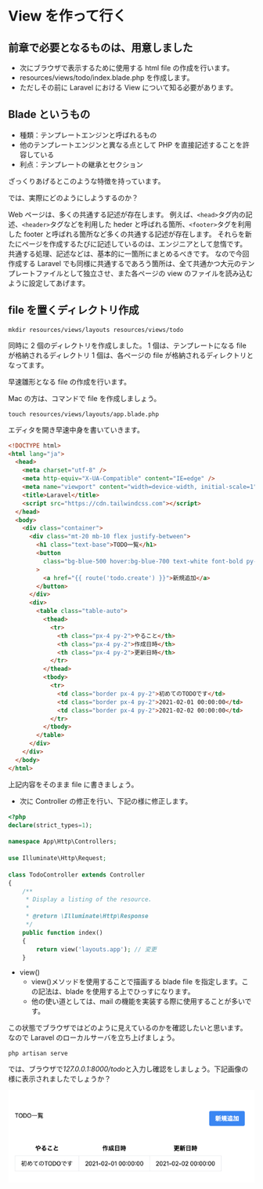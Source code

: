 # View を作って行く

## 前章で必要となるものは、用意しました

- 次にブラウザで表示するために使用する html file の作成を行います。
- resources/views/todo/index.blade.php を作成します。
- ただしその前に Laravel における View について知る必要があります。

## Blade というもの

- 種類：テンプレートエンジンと呼ばれるもの
- 他のテンプレートエンジンと異なる点として PHP を直接記述することを許容している
- 利点：テンプレートの継承とセクション

ざっくりあげるとこのような特徴を持っています。

では、実際にどのようにしようするのか？

Web ページは、多くの共通する記述が存在します。
例えば、`<head>`タグ内の記述、`<header>`タグなどを利用した heder と呼ばれる箇所、`<footer>`タグを利用した footer と呼ばれる箇所など多くの共通する記述が存在します。
それらを新たにページを作成するたびに記述しているのは、エンジニアとして怠惰です。
共通する処理、記述などは、基本的に一箇所にまとめるべきです。
なので今回作成する Laravel でも同様に共通するであろう箇所は、全て共通かつ大元のテンプレートファイルとして独立させ、また各ページの view のファイルを読み込むように設定してあげます。

## file を置くディレクトリ作成

```shell
mkdir resources/views/layouts resources/views/todo
```

同時に 2 個のディレクトリを作成しました。
1 個は、テンプレートになる file が格納されるディレクトリ
1 個は、各ページの file が格納されるディレクトリとなってます。

早速雛形となる file の作成を行います。

Mac の方は、コマンドで file を作成しましょう。

```shell
touch resources/views/layouts/app.blade.php
```

エディタを開き早速中身を書いていきます。

```html
<!DOCTYPE html>
<html lang="ja">
  <head>
    <meta charset="utf-8" />
    <meta http-equiv="X-UA-Compatible" content="IE=edge" />
    <meta name="viewport" content="width=device-width, initial-scale=1" />
    <title>Laravel</title>
    <script src="https://cdn.tailwindcss.com"></script>
  </head>
  <body>
    <div class="container">
      <div class="mt-20 mb-10 flex justify-between">
        <h1 class="text-base">TODO一覧</h1>
        <button
          class="bg-blue-500 hover:bg-blue-700 text-white font-bold py-2 px-4 rounded"
        >
          <a href="{{ route('todo.create') }}">新規追加</a>
        </button>
      </div>
      <div>
        <table class="table-auto">
          <thead>
            <tr>
              <th class="px-4 py-2">やること</th>
              <th class="px-4 py-2">作成日時</th>
              <th class="px-4 py-2">更新日時</th>
            </tr>
          </thead>
          <tbody>
            <tr>
              <td class="border px-4 py-2">初めてのTODOです</td>
              <td class="border px-4 py-2">2021-02-01 00:00:00</td>
              <td class="border px-4 py-2">2021-02-02 00:00:00</td>
            </tr>
          </tbody>
        </table>
      </div>
    </div>
  </body>
</html>
```

上記内容をそのまま file に書きましょう。

- 次に Controller の修正を行い、下記の様に修正します。

```php
<?php
declare(strict_types=1);

namespace App\Http\Controllers;

use Illuminate\Http\Request;

class TodoController extends Controller
{
    /**
     * Display a listing of the resource.
     *
     * @return \Illuminate\Http\Response
     */
    public function index()
    {
        return view('layouts.app'); // 変更
    }
```

- view()
  - view()メソッドを使用することで描画する blade file を指定します。この記法は、blade を使用する上でひっすになります。
  - 他の使い道としては、mail の機能を実装する際に使用することが多いです。

この状態でブラウザではどのように見えているのかを確認したいと思います。
なので Laravel のローカルサーバを立ち上げましょう。

```shell
php artisan serve
```

では、ブラウザで*127.0.0.1:8000/todo*と入力し確認をしましょう。下記画像の様に表示されましたでしょうか？

![イメージ](./../images/2-3_md.png)
